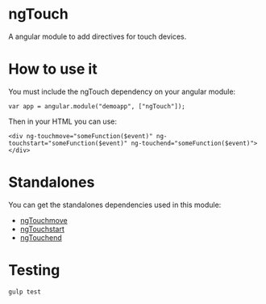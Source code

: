 # ngTouch
A angular module to add directives for touch devices.

# How to use it
You must include the ngTouch dependency on your angular module:
````
var app = angular.module("demoapp", ["ngTouch"]);
````
Then in your HTML you can use:
````
<div ng-touchmove="someFunction($event)" ng-touchstart="someFunction($event)" ng-touchend="someFunction($event)"></div>
````

# Standalones
You can get the standalones dependencies used in this module:
- [ngTouchmove](https://github.com/nglar/ngTouchmove)
- [ngTouchstart](https://github.com/nglar/ngTouchstart)
- [ngTouchend](https://github.com/nglar/ngTouchend)


# Testing

```
gulp test
```
